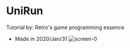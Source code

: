 # UniRun
Tutorial by: Retro's game programming essence
* Made in 2020/Jan/31
![screen-0](https://user-images.githubusercontent.com/48894645/80907504-cd55ac00-8d52-11ea-8ca9-0ac36d55868c.jpg)
